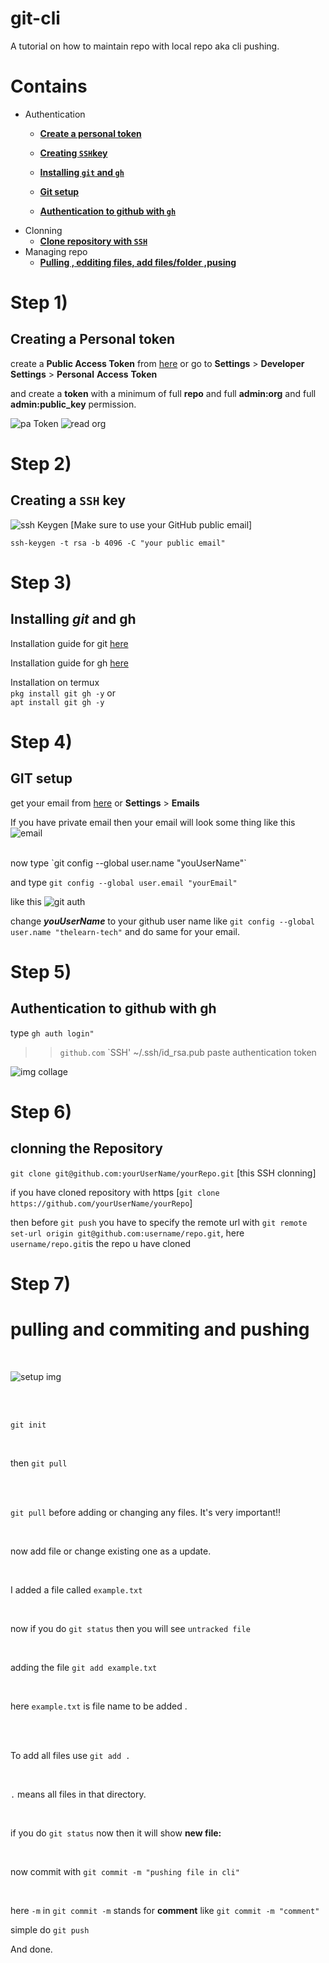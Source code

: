 # git-cli
A tutorial on how to maintain repo with local repo aka cli pushing.

# Contains 

 * Authentication
     * [**Create a personal token**](#step-1)
     
     * [**Creating `SSH`key**](#step-2) 
     
     * [**Installing `git` and `gh`**](#step-3)
 
     * [**Git setup**](#step-4)

     * [**Authentication to github with `gh`**](#step-5)
 * Clonning
     * [**Clone repository with `SSH`**](#step-6) 
 * Managing repo
     * [**Pulling , edditing files, add files/folder ,pusing**](#step-7)
  
 


  
  
  
# Step 1)

  ## Creating a Personal token

create a **Public Access Token** from
[here](https://github.com/settings/tokens) or go to **Settings** > **Developer** **Settings** > **Personal** **Access** **Token**

and create a **token** with a minimum of full **repo** and full **admin:org** and full **admin:public_key** permission.

![pa Token](https://raw.githubusercontent.com/thelearn-tech/img/main/IMG_20220413_102222.jpg)
![read org](https://raw.githubusercontent.com/thelearn-tech/img/main/IMG_20220413_102249.jpg)



#  Step 2)
  
## Creating a `SSH` key

 ![ssh Keygen](https://raw.githubusercontent.com/thelearn-tech/img/main/IMG_20220408_081622.jpg)
 [Make sure to use your GitHub  public email]

`ssh-keygen -t rsa -b 4096 -C "your public email"`


# Step 3)

  ## Installing ***git*** and **gh**
  
  Installation guide for git [here](https://github.com/git-guides/install-git#:~:text=To%20install%20Git%2C%20run%20the,installation%20by%20typing%3A%20git%20version%20.)

  Installation guide for gh [here](https://github.com/cli/cli/blob/trunk/docs/install_linux.md)
  
  Installation on termux
  <br>
  `pkg install git gh -y` or 
  <br>
  `apt install git gh -y`

# Step 4)
  ## GIT setup

get your email from [here](https://github.com/settings/emails) or **Settings** > **Emails**

If you have private email then your email will look some thing like this ![email](https://raw.githubusercontent.com/thelearn-tech/img/main/IMG_20220101_163547.jpg)


<br>
now type   `git config --global user.name "youUserName"`

and type `git config --global user.email "yourEmail"`

like this 
![git auth](https://raw.githubusercontent.com/thelearn-tech/img/main/IMG_20220101_162613.jpg)

change ***youUserName*** to your github user name like `git config --global user.name "thelearn-tech"` and do same for your email. 


# Step 5)

  ## Authentication to github with gh
  
type  `gh auth login"`
   >> `github.com`
   >> `SSH'
   >> ~/.ssh/id_rsa.pub
   >> paste authentication token
  
![img collage](https://raw.githubusercontent.com/thelearn-tech/img/main/IMG_20220413_111513.jpg)




# Step 6)

## clonning the Repository 

`git clone git@github.com:yourUserName/yourRepo.git` [this SSH clonning]

if you have cloned repository with https [`git clone https://github.com/yourUserName/yourRepo`]

then before `git push` you have to specify the remote url with `git remote set-url origin git@github.com:username/repo.git`,
here `username/repo.git`is the repo u have cloned




# Step 7)

 # pulling and commiting and pushing
 

 <br>

![setup img](https://raw.githubusercontent.com/thelearn-tech/img/main/IMG_20220102_105927.jpg)
 
<br>
 <br>

 `git init`
 
<br>

then `git pull`
 
<br>
 <br>

 `git pull` before adding or changing any files. It's very important!!
 
<br>

 now add file or change existing one as a update.
 
<br>

 I added a file called `example.txt`
 
<br>

 now if you do `git status` then you will see `untracked file`
 
<br>

 adding the file `git add example.txt` 
 
<br>

 here `example.txt` is file name to be added . 

 <br>
 <br>
 
To add all files use `git add .`
 
<br>

 `.` means all files in that directory.
 
 <br>
 
 if you do `git status` now then it will show **new file:**
 
<br>

 now commit with `git commit -m "pushing file in cli"`

<br>

 here `-m` in `git commit -m` stands for **comment** like `git commit -m "comment"`
 

simple do `git push`

And done.
